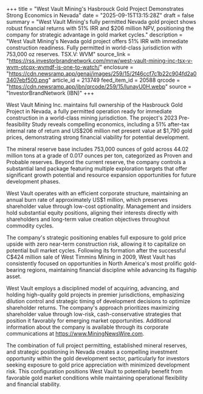 +++
title = "West Vault Mining's Hasbrouck Gold Project Demonstrates Strong Economics in Nevada"
date = "2025-09-15T13:15:28Z"
draft = false
summary = "West Vault Mining's fully permitted Nevada gold project shows robust financial returns with 51% IRR and $206 million NPV, positioning the company for strategic advantage in gold market cycles."
description = "West Vault Mining's Nevada gold project offers 51% IRR with immediate construction readiness. Fully permitted in world-class jurisdiction with 753,000 oz reserves. TSX.V: WVM"
source_link = "https://rss.investorbrandnetwork.com/mnw/west-vault-mining-inc-tsx-v-wvm-otcqx-wvmdf-is-one-to-watch/"
enclosure = "https://cdn.newsramp.app/genai/images/259/15/2f46ccf7c1b22c904fd2a03407ebf500.png"
article_id = 213749
feed_item_id = 20588
qrcode = "https://cdn.newsramp.app/ibn/qrcode/259/15/lunayU0H.webp"
source = "InvestorBrandNetwork (IBN)"
+++

<p>West Vault Mining Inc. maintains full ownership of the Hasbrouck Gold Project in Nevada, a fully permitted operation ready for immediate construction in a world-class mining jurisdiction. The project's 2023 Pre-feasibility Study reveals compelling economics, including a 51% after-tax internal rate of return and US$206 million net present value at $1,790 gold prices, demonstrating strong financial viability for potential development.</p><p>The mineral reserve base includes 753,000 ounces of gold across 44.02 million tons at a grade of 0.017 ounces per ton, categorized as Proven and Probable reserves. Beyond the current reserve, the company controls a substantial land package featuring multiple exploration targets that offer significant growth potential and resource expansion opportunities for future development phases.</p><p>West Vault operates with an efficient corporate structure, maintaining an annual burn rate of approximately US$1 million, which preserves shareholder value through low-cost optionality. Management and insiders hold substantial equity positions, aligning their interests directly with shareholders and long-term value creation objectives throughout commodity cycles.</p><p>The company's strategic positioning enables full exposure to gold price upside with zero near-term construction risk, allowing it to capitalize on potential bull market cycles. Following its formation after the successful C$424 million sale of West Timmins Mining in 2009, West Vault has consistently focused on opportunities in North America's most prolific gold-bearing regions, maintaining financial discipline while advancing its flagship asset.</p><p>West Vault employs a disciplined model of acquiring, advancing, and holding high-quality gold projects in premier jurisdictions, emphasizing dilution control and strategic timing of development decisions to optimize shareholder returns. The company's approach prioritizes maximizing shareholder value through low-risk, cash-conservative strategies that position it favorably for emerging market opportunities. Additional information about the company is available through its corporate communications at <a href="https://www.MiningNewsWire.com" rel="nofollow" target="_blank">https://www.MiningNewsWire.com</a>.</p><p>The combination of full project permitting, established mineral reserves, and strategic positioning in Nevada creates a compelling investment opportunity within the gold development sector, particularly for investors seeking exposure to gold price appreciation with minimized development risk. This configuration positions West Vault to potentially benefit from favorable gold market conditions while maintaining operational flexibility and financial stability.</p>